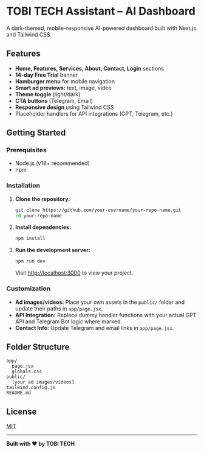 # TOBI TECH Assistant – AI Dashboard

A dark-themed, mobile-responsive AI-powered dashboard built with Next.js and Tailwind CSS.

## Features

- **Home, Features, Services, About, Contact, Login** sections
- **14-day Free Trial** banner
- **Hamburger menu** for mobile navigation
- **Smart ad previews:** text, image, video
- **Theme toggle** (light/dark)
- **CTA buttons** (Telegram, Email)
- **Responsive design** using Tailwind CSS
- Placeholder handlers for API integrations (GPT, Telegram, etc.)

## Getting Started

### Prerequisites

- Node.js (v18+ recommended)
- npm

### Installation

1. **Clone the repository:**
   ```bash
   git clone https://github.com/your-username/your-repo-name.git
   cd your-repo-name
   ```

2. **Install dependencies:**
   ```bash
   npm install
   ```

3. **Run the development server:**
   ```bash
   npm run dev
   ```
   Visit [http://localhost:3000](http://localhost:3000) to view your project.

### Customization

- **Ad images/videos:** Place your own assets in the `public/` folder and update their paths in `app/page.jsx`.
- **API Integration:** Replace dummy handler functions with your actual GPT API and Telegram Bot logic where marked.
- **Contact Info:** Update Telegram and email links in `app/page.jsx`.

## Folder Structure

```
app/
  page.jsx
  globals.css
public/
  [your ad images/videos]
tailwind.config.js
README.md
```

## License

[MIT](LICENSE)

---

**Built with ❤️ by TOBI TECH**
